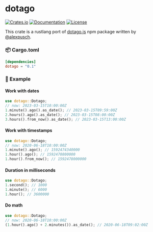 # dotago

[![Crates.io](https://img.shields.io/crates/v/dotago.svg)](https://crates.io/crates/dotago)
[![Documentation](https://docs.rs/dotago/badge.svg)](https://docs.rs/emojic)
[![License](https://img.shields.io/github/license/orhanbalci/dotago.svg)](https://github.com/orhanbalci/dotago/blob/master/LICENSE)

<!-- cargo-rdme start -->


This crate is a rustlang port of [dotago.js](https://github.com/alexpusch/dotago.js) npm package written by
[@alexpusch](https://github.com/alexpusch).


### 📦 Cargo.toml

```toml
[dependencies]
dotago = "0.1"
```

### 🔧 Example

#### Work with dates
```rust
use dotago::Dotago;
// now: 2023-03-15T10:00:00Z
1.minute().ago().as_date(); // 2023-03-15T09:59:00Z
2.hours().ago().as_date(); // 2023-03-15T08:00:00Z
3.hours().from_now().as_date(); // 2023-03-15T13:00:00Z
```

#### Work with timestamps
```rust
use dotago::Dotago;
// now: 2020-06-18T10:00:00Z
1.minute().ago(); // 1592474340000
1.hour().ago(); // 1592470800000
1.hour().from_now(); // 1592478000000
```

#### Duration in milliseconds
```rust
use dotago::Dotago;
1.second(); // 1000
1.minute(); // 6000
1.hour(); // 3600000
```

#### Do math
```rust
use dotago::Dotago;
// now: 2020-06-18T10:00:00Z
(1.hour().ago() + 2.minutes()).as_date(); // 2020-06-18T09:02:00Z
```

<!-- cargo-rdme end -->
